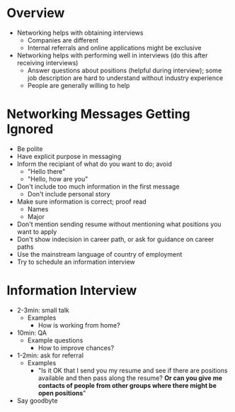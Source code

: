 # Overview

- Networking helps with obtaining interviews
  - Companies are different
  - Internal referrals and online applications might be exclusive
- Networking helps with performing well in interviews (do this after receiving
  interviews)
  - Answer questions about positions (helpful during interview); some job
    description are hard to understand without industry experience
  - People are generally willing to help

# Networking Messages Getting Ignored

- Be polite
- Have explicit purpose in messaging
- Inform the recipiant of what do you want to do; avoid
  - "Hello there"
  - "Hello, how are you"
- Don't include too much information in the first message
  - Don't include personal story
- Make sure information is correct; proof read
  - Names
  - Major
- Don't mention sending resume without mentioning what positions you want to
  apply
- Don't show indecision in career path, or ask for guidance on career paths
- Use the mainstream language of country of employment
- Try to schedule an information interview

# Information Interview

- 2-3min: small talk
  - Examples
    - How is working from home?
- 10min: QA
  - Example questions
    - How to improve chances?
- 1-2min: ask for referral
  - Examples
    - "Is it OK that I send you my resume and see if there are positions
      available and then pass along the resume? **Or can you give me contacts of
      people from other groups where there might be open positions**"
- Say goodbyte
